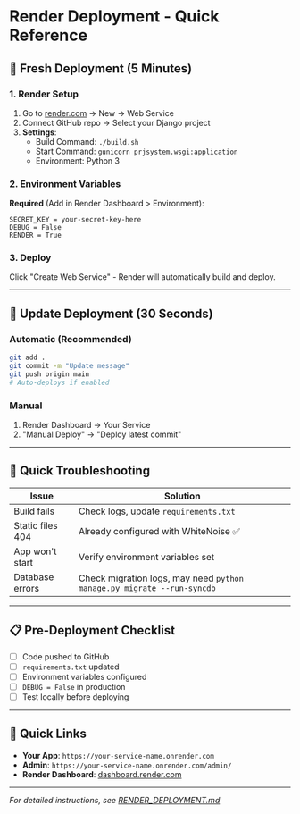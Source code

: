 # Render Deployment - Quick Reference

## 🚀 Fresh Deployment (5 Minutes)

### 1. Render Setup
1. Go to [render.com](https://render.com) → New → Web Service
2. Connect GitHub repo → Select your Django project
3. **Settings**:
   - Build Command: `./build.sh`
   - Start Command: `gunicorn prjsystem.wsgi:application`
   - Environment: Python 3

### 2. Environment Variables
**Required** (Add in Render Dashboard > Environment):
```
SECRET_KEY = your-secret-key-here
DEBUG = False
RENDER = True
```

### 3. Deploy
Click "Create Web Service" - Render will automatically build and deploy.

---

## 🔄 Update Deployment (30 Seconds)

### Automatic (Recommended)
```bash
git add .
git commit -m "Update message"
git push origin main
# Auto-deploys if enabled
```

### Manual
1. Render Dashboard → Your Service
2. "Manual Deploy" → "Deploy latest commit"

---

## 🐛 Quick Troubleshooting

| Issue | Solution |
|-------|----------|
| Build fails | Check logs, update `requirements.txt` |
| Static files 404 | Already configured with WhiteNoise ✅ |
| App won't start | Verify environment variables set |
| Database errors | Check migration logs, may need `python manage.py migrate --run-syncdb` |

---

## 📋 Pre-Deployment Checklist

- [ ] Code pushed to GitHub
- [ ] `requirements.txt` updated
- [ ] Environment variables configured
- [ ] `DEBUG = False` in production
- [ ] Test locally before deploying

---

## 🔗 Quick Links
- **Your App**: `https://your-service-name.onrender.com`
- **Admin**: `https://your-service-name.onrender.com/admin/`
- **Render Dashboard**: [dashboard.render.com](https://dashboard.render.com)

---
*For detailed instructions, see [RENDER_DEPLOYMENT.md](./RENDER_DEPLOYMENT.md)* 